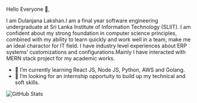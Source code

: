 Hello Everyone 👋,

I am Dulanjana Lakshan.I am a final year software engineering undergraduate at Sri Lanka Institute of Information Technology (SLIIT). I am confident about my strong foundation in computer science principles, combined with my ability to learn quickly and work well in a team, make me an ideal charactor for IT field. I have industry level experiences about ERP systems' customizations and configurations.Mainly I have interacted with MERN stack project for my academic works.

- 🌱 I’m currently learning React JS, Node JS, Python, AWS and Golang.
- 👯 I’m looking for an internship opportuity to build up my technical and soft skills.

![GitHub Stats](https://github-readme-stats.vercel.app/api?username=Dulanjana9914&theme=dark)

